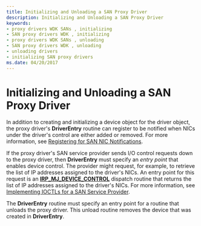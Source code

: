 ```yaml
---
title: Initializing and Unloading a SAN Proxy Driver
description: Initializing and Unloading a SAN Proxy Driver
keywords:
- proxy drivers WDK SANs , initializing
- SAN proxy drivers WDK , initializing
- proxy drivers WDK SANs , unloading
- SAN proxy drivers WDK , unloading
- unloading drivers
- initializing SAN proxy drivers
ms.date: 04/20/2017
---
```


# Initializing and Unloading a SAN Proxy Driver





In addition to creating and initializing a device object for the driver object, the proxy driver's **DriverEntry** routine can register to be notified when NICs under the driver's control are either added or removed. For more information, see [Registering for SAN NIC Notifications](registering-for-san-nic-notifications.md).

If the proxy driver's SAN service provider sends I/O control requests down to the proxy driver, then **DriverEntry** must specify an *entry point* that enables device control. The provider might request, for example, to retrieve the list of IP addresses assigned to the driver's NICs. An entry point for this request is an [**IRP\_MJ\_DEVICE\_CONTROL**](../kernel/irp-mj-device-control.md) dispatch routine that returns the list of IP addresses assigned to the driver's NICs. For more information, see [Implementing IOCTLs for a SAN Service Provider](implementing-ioctls-for-a-san-service-provider.md).

The **DriverEntry** routine must specify an entry point for a routine that unloads the proxy driver. This unload routine removes the device that was created in **DriverEntry**.

 

